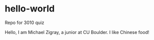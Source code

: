 # hello-world
Repo for 3010 quiz

Hello, I am Michael Zigray, a junior at CU Boulder. I like Chinese food!
